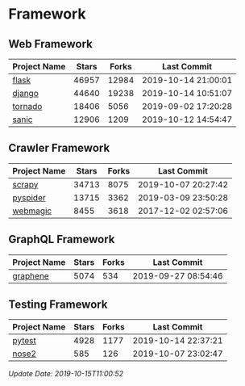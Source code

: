 # Framework

## Web Framework

| Project Name | Stars | Forks | Last Commit |
| ------------ | ----- | ----- | ----------- |
| [flask](https://github.com/pallets/flask) | 46957 | 12984 | 2019-10-14 21:00:01 |
| [django](https://github.com/django/django) | 44640 | 19238 | 2019-10-14 10:51:07 |
| [tornado](https://github.com/tornadoweb/tornado) | 18406 | 5056 | 2019-09-02 17:20:28 |
| [sanic](https://github.com/huge-success/sanic) | 12906 | 1209 | 2019-10-12 14:54:47 |

## Crawler Framework

| Project Name | Stars | Forks | Last Commit |
| ------------ | ----- | ----- | ----------- |
| [scrapy](https://github.com/scrapy/scrapy) | 34713 | 8075 | 2019-10-07 20:27:42 |
| [pyspider](https://github.com/binux/pyspider) | 13715 | 3362 | 2019-03-09 23:50:28 |
| [webmagic](https://github.com/code4craft/webmagic) | 8455 | 3618 | 2017-12-02 02:57:06 |

## GraphQL Framework

| Project Name | Stars | Forks | Last Commit |
| ------------ | ----- | ----- | ----------- |
| [graphene](https://github.com/graphql-python/graphene) | 5074 | 534 | 2019-09-27 08:54:46 |

## Testing Framework

| Project Name | Stars | Forks | Last Commit |
| ------------ | ----- | ----- | ----------- |
| [pytest](https://github.com/pytest-dev/pytest) | 4928 | 1177 | 2019-10-14 22:37:21 |
| [nose2](https://github.com/nose-devs/nose2) | 585 | 126 | 2019-10-07 23:02:47 |

*Update Date: 2019-10-15T11:00:52*